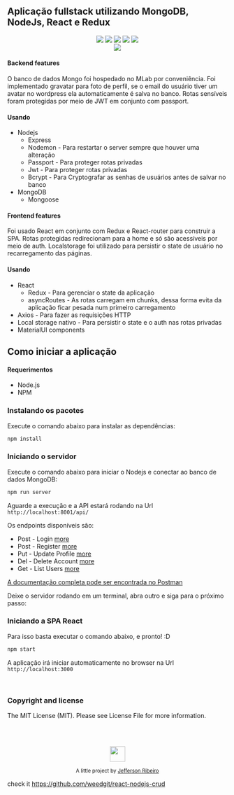 ## Aplicação fullstack utilizando MongoDB, NodeJs, React e Redux
<p align="center">
  <img src="https://img.shields.io/badge/Mongoose-5.1.1-blue.svg?colorB=449a45">
  <img src="https://img.shields.io/badge/React-16.3.2-blue.svg">
  <img src="https://img.shields.io/badge/Redux-4.0.0-blue.svg?colorB=764abc">
  <img src="https://img.shields.io/badge/Nodejs-9.11.1-blue.svg?colorB=90c53f">
  <img src="https://img.shields.io/badge/Express-4.16.3-blue.svg?colorB=47535e">
  <br/>
  <img src="./doc/img/crud.gif">
</p>


#### Backend features
O banco de dados Mongo foi hospedado no MLab por conveniência.
Foi implementado gravatar para foto de perfil, se o email do usuário tiver um avatar
no wordpress ela automaticamente é salva no banco.
Rotas sensíveis foram protegidas por meio de JWT em conjunto com passport.

#### Usando
- Nodejs
  * Express
  * Nodemon - Para restartar o server sempre que houver uma alteração
  * Passport - Para proteger rotas privadas 
  * Jwt - Para proteger rotas privadas
  * Bcrypt - Para Cryptografar as senhas de usuários antes de salvar no banco
- MongoDB
  * Mongoose

#### Frontend features
Foi usado React em conjunto com Redux e React-router para construir a SPA.
Rotas protegidas redirecionam para a home e só são acessíveis por meio de auth.
Localstorage foi utilizado para persistir o state de usuário no recarregamento das páginas.

#### Usando
- React
  * Redux - Para gerenciar o state da aplicação
  * asyncRoutes - As rotas carregam em chunks, dessa forma evita da aplicação ficar pesada num primeiro carregamento
- Axios - Para fazer as requisições HTTP
- Local storage nativo - Para persistir o state e o auth nas rotas privadas
- MaterialUI components

## Como iniciar a aplicação

#### Requerimentos

- Node.js
- NPM

### Instalando os pacotes

Execute o comando abaixo para instalar as dependências:
``` bash
npm install
```

### Iniciando o servidor

Execute o comando abaixo para iniciar o Nodejs e conectar ao banco de dados MongoDB:
``` bash
npm run server
```

Aguarde a execução e a API estará rodando na Url  `http://localhost:8001/api/`

Os endpoints disponíveis são:
- Post - Login [more](https://documenter.getpostman.com/view/4374482/teste-fullstack/RW87p9Mq#0e46cf7d-edf9-416c-bfab-84022d8a346e)
- Post - Register [more](https://documenter.getpostman.com/view/4374482/teste-fullstack/RW87p9Mq#db625518-ec7d-41c7-9894-189322033ac6)
- Put  - Update Profile [more](https://documenter.getpostman.com/view/4374482/teste-fullstack/RW87p9Mq#ee34ae20-fe46-46f5-8666-7ed784448d65)
- Del  - Delete Account [more](https://documenter.getpostman.com/view/4374482/teste-fullstack/RW87p9Mq#1481a07f-160a-4b9c-ba95-7ceb20266b53)
- Get  - List Users [more](https://documenter.getpostman.com/view/4374482/teste-fullstack/RW87p9Mq#5f812e40-7bf1-47e8-87bb-1390b2fdf70b)

[A documentação completa pode ser encontrada no Postman](https://documenter.getpostman.com/view/4374482/teste-fullstack/RW87p9Mq)

Deixe o servidor rodando em um terminal, abra outro e siga para o próximo passo:

### Iniciando a SPA React

Para isso basta executar o comando abaixo, e pronto! :D
``` bash
npm start
```

A aplicação irá iniciar automaticamente no browser na Url `http://localhost:3000`

<br/>

### Copyright and license
The MIT License (MIT). Please see License File for more information.

<br/>
<br/>

<p align="center"><img src="http://www.jeffersonribeiro.com/assets/img/apple-icon-180x180.png" width="35" height="35"/></p>
<p align="center">
<sub>A little project by <a href="http://www.jeffersonribeiro.com/">Jefferson Ribeiro</a></sub>
</p>

check it https://github.com/weedgit/react-nodejs-crud
